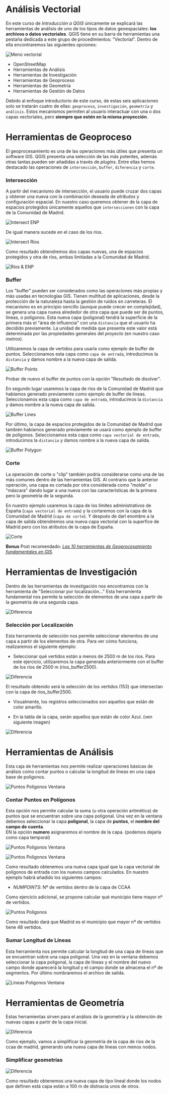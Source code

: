 # Análisis Vectorial

En este curso de *Introducción a QGIS* únicamente se explicará las herramientas de análisis
de uno de los tipos de datos geoespaciales: **los archivos o datos vectoriales**. QGIS tiene en 
su barra de herramientas una pestaña dedicada a este grupo de procedimientos: "Vectorial". Dentro 
de ella encontraremos las siguientes opciones:

![Menú vectorial](imgs/vectorial/menu_vectorial.png)

* OpenStreetMap
* Herramientas de Análisis
* Herramientas de Investigación
* Herramientas de Geoproceso
* Herramientas de Geometría
* Herramientas de Gestión de Datos

Debido al enfoque introductorio de este curso, de estas seis aplicaciones solo se tratarán 
cuatro de ellas: `geoproceso`, `investigación`, `geometría` y `análisis`. Estos mecanismos permiten al usuario interactuar con una o dos capas vectoriales, pero **siempre que estén en la misma proyección**.


# Herramientas de Geoproceso

El geoprocesamiento es una de las operaciones más útiles que presenta un software GIS. QGIS 
presenta una selección de las más potentes, además otras tantas pueden ser añadidas a través
de *plugins*. Entre ellas hemos destacado las operaciones de `intersección`, `buffer`, `diferencia`
y `corte`.

### Intersección

A partir del mecanismo de intersección, el usuario puede cruzar dos capas y obtener una nueva con la combinación deseada de *atributos* y configuración espacial. En nuestro caso queremos obtener de la capa de espacios protegidos  únicamente aquellos que `interseccionen` con la capa de la Comunidad de Madrid.

![Intersect ENP](imgs/vectorial/intersect_enp_ccaa.png)

De igual manera sucede en el caso de los ríos.

![Intersect Ríos](imgs/vectorial/intersect_rios_ccaa.png)

Como resultado obtendremos dos capas nuevas, una de espacios protegidos y otra de ríos, ambas limitadas a la Comunidad de Madrid.

![Ríos & ENP](imgs/vectorial/rios_enp_madrid.png)

### Buffer

Los "buffer" pueden ser considerados como las operaciones más propias y más usadas en tecnologías
GIS. Tienen multitud de aplicaciones, desde la protección de la naturaleza hasta la gestión de ruidos
en carreteras. El mecanismo es en principio sencillo (aunque puede crecer en complejidad), se
genera una capa nueva alrededor de otra capa que puede ser de puntos, líneas,
o polígonos. Esta nueva capa (poligonal) tendrá la superficie de la primera más el "área de influencia" con una `distancia` que el usuario ha decidido previamente. La unidad de medida que presenta este valor está determinada por las propiedades generales del *proyecto* (en nuestro caso *metros*).

Utilizaremos la capa de vertidos para usarla como ejemplo de buffer de puntos. Seleccionamos esta capa como `capa de entrada`, introducimos la `distancia` y damos nombre a la nueva capa de salida.

![Buffer Points](imgs/vectorial/buffer_points.png)

Probar de nuevo el buffer de puntos con la opción "Resultado de disolver".

En segundo lugar usaremos la capa de ríos de la Comunidad de Madrid que habíamos generado previamente como ejemplo de buffer de líneas. Seleccionamos esta capa como `capa de entrada`, introducimos la `distancia` y damos nombre a la nueva capa de salida.

![Buffer Lines](imgs/vectorial/buffer_lines.png)

Por último, la capa de espacios protegidos de la Comunidad de Madrid que también habíamos generado previamente se usará como ejemplo de buffer de polígonos. Seleccionamos esta capa como `capa vectorial de entrada`, introducimos la `distancia` y damos nombre a la nueva capa de salida.

![Buffer Polygon](imgs/vectorial/buffer_poligon.png)

### Corte

La operación de corte o "clip" también podría considerarse como una de las más comunes dentro de las herramientas GIS. Al contrario que la anterior operación, una capa es cortada por otra considerada como "molde" o "máscara" dando lugar a una nueva con las características de la primera pero la geometría de la segunda.

En nuestro ejemplo usaremos la capa de los límites administrativos de España (`capa vectorial de entrada`) y la cortaremos con la capa de la Comunidad de Madrid (`capa de corte`). Y después de darl enombre a la capa de salida obtendremos una nueva capa vectorial con la superfice de Madrid pero con los atributos de la capa de España.

![Corte](imgs/vectorial/corte.png)

**Bonus** Post recomendado: [*Las 10 herramientas de Geoprocesamiento fundamentales en GIS*](http://mappinggis.com/2014/10/herramientas-de-geoprocesamiento-en-gis/).

# Herramientas de Investigación

Dentro de las herramientas de investigación nos encontramos con la herramienta de "Seleccionar por localización..." Esta herramienta fundamental nos permite la selección de elementos de una capa a partir de la geometría de una segunda capa.

![Diferencia](imgs/vectorial/herramientas_de_investigacion.png)

### Selección por Localización

Esta herramienta de selección nos permite seleccionar elementos de una capa a partir de los elementos de otra. Para ver cómo funciona, realizaremos el siguiente ejemplo:

- Seleccionar qué vertidos están a menos de 2500 m de los ríos. Para este ejercicio, utilizaremos la capa generada anteriormente con el buffer de los ríos de 2500 m (rios_buffer2500).

![Diferencia](imgs/vectorial/seleccion_por_localizacion_rios_vertidos.png)

El resultado obtenido será la selección de los vertidos (153) que intersectan con la capa de rios_buffer2500.

- Visualmente, los registros seleccionados son aquellos que están de color amarillo.

- En la tabla de la capa, serán aquellos que están de color Azul. (ven siguiente imagen) 

![Diferencia](imgs/vectorial/seleccion_por_localizacion_rios_vertidos_tabla.png)


# Herramientas de Análisis

Esta caja de herramientas nos permite realizar operaciones básicas de análisis como 
contar puntos o calcular la longitud de líneas en una capa base de polígonos.

![Puntos Poligonos Ventana](imgs/vectorial/herramientas_de_analisis.png)

### Contar Puntos en Polígonos

Esta opción nos permite calcular la suma (u otra operación aritmética) de puntos que
se encuentran sobre una capa poligonal. 
Una vez en la ventana debemos seleccionar la capa **poligonal**, la capa de **puntos**, el **nombre del campo de cuenta**.  
EN la opción **numero** asignaremos el nombre de la capa. (podemos dejarla como capa temporal)

![Puntos Poligonos Ventana](imgs/vectorial/ptos_poligonos_v1.png)


![Puntos Poligonos Ventana](imgs/vectorial/contar_pto_pol_total.png)


Como resultado obtenemos una nueva capa igual que la capa vectorial de polígonos de entrada con los nuevos campos calculados. En nuestro ejemplo habrá añadido los siguientes campos:


- *NUMPOINTS*: Nº de vertidos dentro de la capa de CCAA

Como ejercicio adicional, se propone calcular qué municipio tiene mayor nº de vertidos.
 
![Puntos Poligonos](imgs/vectorial/ptos_poligonos.png)


Como resultado dará que Madrid es el municipio que mayor nº de vertidos tiene 48 vertidos.


### Sumar Longitud de Líneas

Esta herramienta nos permite calcular la longitud de una capa de líneas que se encuentran sobre una capa poligonal. Una vez en la ventana debemos seleccionar la capa poligonal, la capa de líneas y el nombre del nuevo campo donde aparecerá la longitud y el campo donde se almacena el nº de segmentos. Por último nombraremos el archivo de salida.

![Lineas Poligonos Ventana](imgs/vectorial/lineas_poligonos.png)


# Herramientas de Geometría

Estas herramientas sirven para el análisis de la geometría y la obtención de nuevas capas a partir de la capa inicial.

![Diferencia](imgs/vectorial/herramientas_de_geometria.png)

Como ejemplo, vamos a simplificar la geometría de la capa de rios de la ccaa de madrid, generando una nueva capa de líneas con menos nodos.

### Simplificar geometrías


![Diferencia](imgs/vectorial/herramientas_de_geometria_simplificargeometrias.png)

Como resultado obtenemos una nueva capa de tipo lineal donde los nodos que definen está capa están a 100 m de distnacia unos de otros.